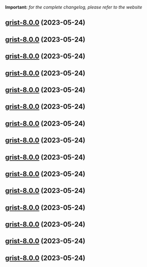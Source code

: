 **Important:**
*for the complete changelog, please refer to the website*




## [grist-8.0.0](https://github.com/succelle/charts/compare/grist-7.0.31...grist-8.0.0) (2023-05-24)




## [grist-8.0.0](https://github.com/succelle/charts/compare/grist-7.0.31...grist-8.0.0) (2023-05-24)




## [grist-8.0.0](https://github.com/succelle/charts/compare/grist-7.0.31...grist-8.0.0) (2023-05-24)




## [grist-8.0.0](https://github.com/succelle/charts/compare/grist-7.0.31...grist-8.0.0) (2023-05-24)




## [grist-8.0.0](https://github.com/succelle/charts/compare/grist-7.0.31...grist-8.0.0) (2023-05-24)




## [grist-8.0.0](https://github.com/succelle/charts/compare/grist-7.0.31...grist-8.0.0) (2023-05-24)




## [grist-8.0.0](https://github.com/succelle/charts/compare/grist-7.0.31...grist-8.0.0) (2023-05-24)




## [grist-8.0.0](https://github.com/succelle/charts/compare/grist-7.0.31...grist-8.0.0) (2023-05-24)




## [grist-8.0.0](https://github.com/succelle/charts/compare/grist-7.0.31...grist-8.0.0) (2023-05-24)




## [grist-8.0.0](https://github.com/succelle/charts/compare/grist-7.0.31...grist-8.0.0) (2023-05-24)




## [grist-8.0.0](https://github.com/succelle/charts/compare/grist-7.0.31...grist-8.0.0) (2023-05-24)




## [grist-8.0.0](https://github.com/succelle/charts/compare/grist-7.0.31...grist-8.0.0) (2023-05-24)




## [grist-8.0.0](https://github.com/succelle/charts/compare/grist-7.0.31...grist-8.0.0) (2023-05-24)




## [grist-8.0.0](https://github.com/succelle/charts/compare/grist-7.0.31...grist-8.0.0) (2023-05-24)




## [grist-8.0.0](https://github.com/succelle/charts/compare/grist-7.0.31...grist-8.0.0) (2023-05-24)

